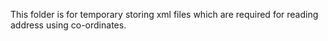 This folder is for temporary storing xml files which are required for reading address using co-ordinates.